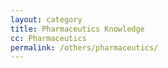 ```yaml
---
layout: category
title: Pharmaceutics Knowledge
cc: Pharmaceutics
permalink: /others/pharmaceutics/
---
```

